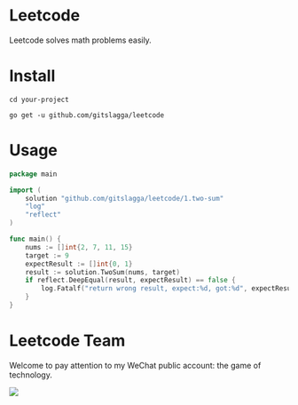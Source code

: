 # Leetcode
Leetcode solves math problems easily.


# Install
```shell
cd your-project

go get -u github.com/gitslagga/leetcode
```


# Usage

```go
package main

import (
	solution "github.com/gitslagga/leetcode/1.two-sum"
	"log"
	"reflect"
)

func main() {
	nums := []int{2, 7, 11, 15}
	target := 9
	expectResult := []int{0, 1}
	result := solution.TwoSum(nums, target)
	if reflect.DeepEqual(result, expectResult) == false {
		log.Fatalf("return wrong result, expect:%d, got:%d", expectResult, result)
	}
}
```


# Leetcode Team
Welcome to pay attention to my WeChat public account: the game of technology.

![](https://slagga.top/images/media-platform.png)
